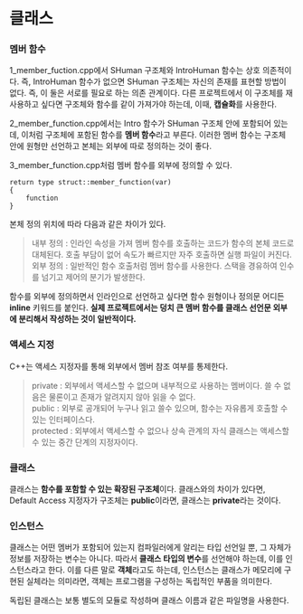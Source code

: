 # 클래스

### 멤버 함수
1_member_fuction.cpp에서 SHuman 구조체와 IntroHuman 함수는 상호 의존적이다. 즉, IntroHuman 함수가 없으면 SHuman 구조체는 자신의 존재를 표현할 방법이 없다. 즉, 이 둘은 서로를 필요로 하는 의존 관계이다.
다른 프로젝트에서 이 구조체를 재사용하고 싶다면 구조체와 함수를 같이 가져가야 하는데, 이때, **캡슐화**를 사용한다.    

2_member_function.cpp에서는 Intro 함수가 SHuman 구조체 안에 포함되어 있는데, 이처럼 구조체에 포함된 함수를 **멤버 함수**라고 부른다. 이러한 멤버 함수는 구조체 안에 원형만 선언하고 본체는 외부에 따로 정의하는 것이 좋다.

3_member_function.cpp처럼 멤버 함수를 외부에 정의할 수 있다.

    return type struct::member_function(var)
    {
        function
    }

본체 정의 위치에 따라 다음과 같은 차이가 있다.
> 내부 정의 : 인라인 속성을 가져 멤버 함수를 호출하는 코드가 함수의 본체 코드로 대체된다. 호출 부담이 없어 속도가 빠르지만 자주 호출하면 실행 파일이 커진다.
> 외부 정의 : 일반적인 함수 호출처럼 멤버 함수를 사용한다. 스택을 경유하여 인수를 넘기고 제어의 분기가 발생한다.

함수를 외부에 정의하면서 인라인으로 선언하고 싶다면 함수 원형이나 정의문 어디든 **inline** 키워드를 붙인다. **실제 프로젝트에서는 덩치 큰 멤버 함수를 클래스 선언문 외부에 분리해서 작성하는 것이 일반적이다.**

### 액세스 지정
C++는 액세스 지정자를 통해 외부에서 멤버 참조 여부를 통제한다.
> private : 외부에서 액세스할 수 없으며 내부적으로 사용하는 멤버이다. 쓸 수 없음은 물론이고 존재가 알려지지 않아 읽을 수 없다.  
> public : 외부로 공개되어 누구나 읽고 쓸수 있으며, 함수는 자유롭게 호출할 수 있는 인터페이스다.   
> protected : 외부에서 액세스할 수 없으나 상속 관계의 자식 클래스는 액세스할 수 있는 중간 단계의 지정자이다.

### 클래스
클래스는 **함수를 포함할 수 있는 확장된 구조체**이다. 클래스와의 차이가 있다면, Default Access 지정자가 구조체는 **public**이라면, 클래스는 **private**라는 것이다.

### 인스턴스
클래스는 어떤 멤버가 포함되어 있는지 컴파일러에게 알리는 타입 선언일 뿐, 그 자체가 정보를 저장하는 변수는 아니다. 따라서 **클래스 타입의 변수**를 선언해야 하는데, 이를 인스턴스라고 한다. 이를 다른 말로 **객체**라고도 하는데, 인스턴스는 클래스가 메모리에 구현된 실체라는 의미라면, 객체는 프로그램을 구성하는 독립적인 부품을 의미한다.

독립된 클래스는 보통 별도의 모듈로 작성하며 클래스 이름과 같은 파일명을 사용한다.